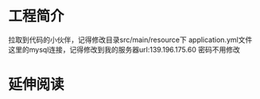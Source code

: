 # 工程简介
拉取到代码的小伙伴，记得修改目录src/main/resource下
application.yml文件
这里的mysql连接，记得修改到我的服务器url:139.196.175.60
密码不用修改


# 延伸阅读

